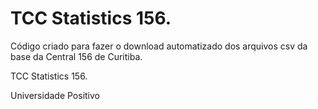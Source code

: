 # TCC Statistics 156.

Código criado para fazer o download automatizado dos arquivos csv da base da Central 156 de Curitiba. 

TCC Statistics 156.

Universidade Positivo
